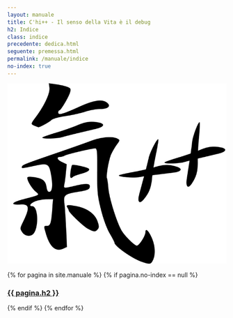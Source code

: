 ```yaml
---
layout: manuale
title: C'hi++ - Il senso della Vita è il debug
h2: Indice
class: indice
precedente: dedica.html
seguente: premessa.html
permalink: /manuale/indice
no-index: true
---
```


<a class="logo" href="/manuale/"><img class="logo" alt="C'hi++" title="C'hi plus plus" src="/assets/img/chi-plus-plus.png"></a>
<section class="indice">
    {% for pagina in site.manuale %}
        {% if pagina.no-index == null %}
        <h3>
            <a href="{{ pagina.url }}">
                {{ pagina.h2 }}
            </a>
        </h3>
        {% endif %}
    {% endfor %}
    <h3 class="home">
        <a href="/" title="Torna alla home-page"><i class="fa fa-home fa-2x" aria-hidden="true"></i></a>
    </h3>
</section>

